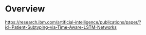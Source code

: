 # Overview


https://research.ibm.com/artificial-intelligence/publications/paper/?id=Patient-Subtyping-via-Time-Aware-LSTM-Networks


